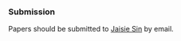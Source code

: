 ### Submission
 Papers should be submitted to [Jaisie Sin](mailto:js.sin@mail.utoronto.ca) by email.

